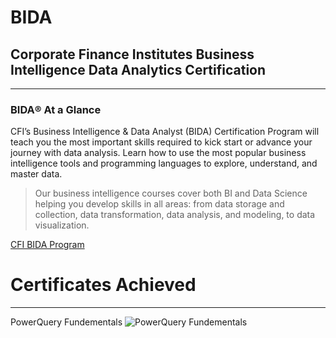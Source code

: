 # BIDA
## Corporate Finance Institutes Business Intelligence Data Analytics Certification
---
### BIDA®️ At a Glance

CFI’s Business Intelligence & Data Analyst (BIDA) Certification Program will teach you the most important skills required to kick start or advance your journey with data analysis. Learn how to use the most popular business intelligence tools and programming languages to explore, understand, and master data.

>Our business intelligence courses cover both BI and Data Science helping you develop skills in all areas: from data storage and collection, data transformation, data analysis, and modeling, to data visualization.

[CFI BIDA Program](https://corporatefinanceinstitute.com/certifications/business-intelligence-data-analyst-bida/)

# Certificates Achieved
---
PowerQuery Fundementals
![PowerQuery Fundementals](https://api.accredible.com/v1/frontend/credential_website_embed_image/certificate/54214448)
